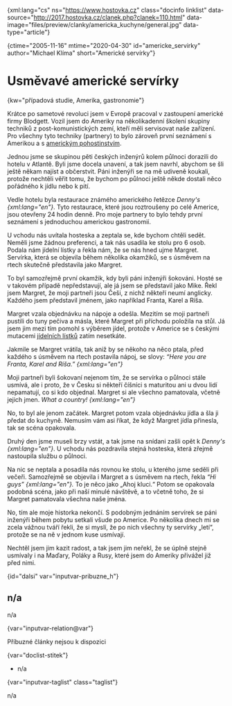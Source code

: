 
{xml:lang="cs" ns="https://www.hostovka.cz" class="docinfo linklist" data-source="http://2017.hostovka.cz/clanek.php?clanek=110.html" data-image="files/preview/clanky/americka_kuchyne/general.jpg" data-type="article"}

{ctime="2005-11-16" mtime="2020-04-30" id="americke_servirky" author="Michael Klíma" short="Americké servírky"}

# Usměvavé americké servírky 

{kw="případová studie, Amerika, gastronomie"}

Krátce po sametové revoluci jsem v Evropě pracoval v zastoupení americké firmy Blodgett. Vozil jsem do Ameriky na několikadenní školení skupiny techniků z post-komunistických zemí, kteří měli servisovat naše zařízení. Pro všechny tyto techniky (partnery) to bylo zároveň první seznámení s Amerikou a s [americkým pohostinstvím][1]. 

Jednou jsme se skupinou pěti českých inženýrů kolem půlnoci dorazili do hotelu v Atlantě. Byli jsme docela unavení, a tak jsem navrhl, abychom se šli ještě někam najíst a občerstvit. Páni inženýři se na mě udiveně koukali, protože nechtěli věřit tomu, že bychom po půlnoci ještě někde dostali něco pořádného k jídlu nebo k pití. 

Vedle hotelu byla restaurace známého amerického řetězce _Denny's {xml:lang="en"}_. Tyto restaurace, které jsou roztroušeny po celé Americe, jsou otevřeny 24 hodin denně. Pro moje partnery to bylo tehdy první seznámení s jednoduchou americkou gastronomií. 

U vchodu nás uvítala hosteska a zeptala se, kde bychom chtěli sedět. Neměli jsme žádnou preferenci, a tak nás usadila ke stolu pro 6 osob. Podala nám jídelní lístky a řekla nám, že se nás hned ujme Margret. Servírka, která se objevila během několika okamžiků, se s úsměvem na rtech skutečně představila jako Margret. 

To byl samozřejmě první okamžik, kdy byli páni inženýři šokováni. Hosté se v takovém případě nepředstavují, ale já jsem se představil jako Mike. Řekl jsem Margret, že moji partneři jsou Češi, z nichž někteří neumí anglicky. Každého jsem představil jménem, jako například Franta, Karel a Ríša. 

Margret vzala objednávku na nápoje a odešla. Mezitím se moji partneři pustili do tuny pečiva a másla, které Margret při příchodu položila na stůl. Já jsem jim mezi tím pomohl s výběrem jídel, protože v Americe se s českými mutacemi [jídelních lístků][2] zatím nesetkáte. 

Jakmile se Margret vrátila, tak aniž by se někoho na něco ptala, před každého s úsměvem na rtech postavila nápoj, se slovy: _“Here you are Franta, Karel and Ríša.” {xml:lang="en"}_ 

Moji partneři byli šokovaní nejenom tím, že se servírka o půlnoci stále usmívá, ale i proto, že v Česku si někteří číšníci s maturitou ani u dvou lidí nepamatují, co si kdo objednal. Margret si ale všechno pamatovala, včetně jejich jmen. _What a country! {xml:lang="en"}_ 

No, to byl ale jenom začátek. Margret potom vzala objednávku jídla a šla ji předat do kuchyně. Nemusím vám asi říkat, že když Margret jídla přinesla, tak se scéna opakovala. 

Druhý den jsme museli brzy vstát, a tak jsme na snídani zašli opět k _Denny's {xml:lang="en"}_. U vchodu nás pozdravila stejná hosteska, která zřejmě nastoupila službu o půlnoci. 

Na nic se neptala a posadila nás rovnou ke stolu, u kterého jsme seděli při večeři. Samozřejmě se objevila i Margret a s úsměvem na rtech, řekla _“Hi guys” {xml:lang="en"}._ To je něco jako „Ahoj kluci.“ Potom se opakovala podobná scéna, jako při naší minulé návštěvě, a to včetně toho, že si Margret pamatovala všechna naše jména. 

No, tím ale moje historka nekončí. S podobným jednáním servírek se páni inženýři během pobytu setkali všude po Americe. Po několika dnech mi se zcela vážnou tváří řekli, že si myslí, že po nich všechny ty servírky „letí“, protože se na ně v jednom kuse usmívají. 

Nechtěl jsem jim kazit radost, a tak jsem jim neřekl, že se úplně stejně usmívaly i na Maďary, Poláky a Rusy, které jsem do Ameriky přivážel již před nimi. 

{id="dalsi" var="inputvar-pribuzne_h"}

## n/a 

n/a 

{var="inputvar-relation@var"}

Příbuzné články nejsou k dispozici 

{var="doclist-stitek"}

  * n/a 

{var="inputvar-taglist" class="taglist"}

n/a

 [1]: americka_kuchyne
 [2]: jidelni_listek

